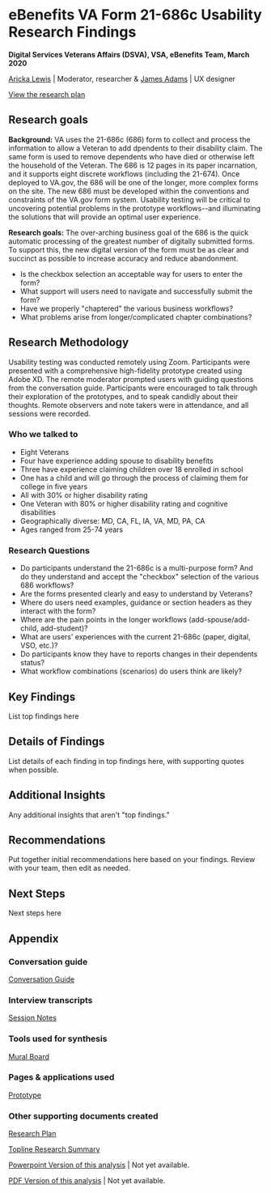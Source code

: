 # eBenefits VA Form 21-686c Usability Research Findings
**Digital Services Veterans Affairs (DSVA), VSA, eBenefits Team, March 2020**

[Aricka Lewis](aricka@adhoc.com) | Moderator, researcher & [James Adams](jadams@governmentcio.com) | UX designer

[View the research plan](https://github.com/department-of-veterans-affairs/va.gov-team/blob/master/teams/vsa/teams/ebenefits/features/view-update-dependents/research-design/686-form-gating-0220/686-usability-research-plan.md)

## Research goals
**Background:** VA uses the 21-686c (686) form to collect and process the information to allow a Veteran to add dpendents to their disability claim. The same form is used to remove dependents who have died or otherwise left the household of the Veteran. The 686 is 12 pages in its paper incarnation, and it supports eight discrete workflows (including the 21-674). Once deployed to VA.gov, the 686 will be one of the longer, more complex forms on the site. The new 686 must be developed within the conventions and constraints of the VA.gov form system. Usability testing will be critical to uncovering potential problems in the prototype workflows--and illuminating the solutions that will provide an optimal user experience.

**Research goals:** The over-arching business goal of the 686 is the quick automatic processing of the greatest number of digitally submitted forms. To support this, the new digital version of the form must be as clear and succinct as possible to increase accuracy and reduce abandonment.
- Is the checkbox selection an acceptable way for users to enter the form?
- What support will users need to navigate and successfully submit the form?
- Have we properly "chaptered" the various business workflows?
- What problems arise from longer/complicated chapter combinations?

## Research Methodology 
Usability testing was conducted remotely using  Zoom. Participants were presented with a comprehensive high-fidelity prototype created using Adobe XD. The remote moderator prompted users with guiding questions from the conversation guide. Participants were encouraged to talk through their exploration of the prototypes, and to speak candidly about their thoughts. Remote observers and note takers were in attendance, and all sessions were recorded.

### Who we talked to
- Eight Veterans
- Four have experience adding spouse to disability benefits
- Three have experience claiming children over 18 enrolled in school
- One has a child and will go through the process of claiming them for college in five years 
- All with 30% or higher disability rating
- One Veteran with 80% or higher disability rating and cognitive disabilities
- Geographically diverse: MD, CA, FL, IA, VA, MD, PA, CA 
- Ages ranged from 25-74 years

### Research Questions
- Do participants understand the 21-686c is a multi-purpose form? And do they understand and accept the "checkbox" selection of the various 686 workflows?
- Are the forms presented clearly and easy to understand by Veterans?
- Where do users need examples, guidance or section headers as they interact with the form?
- Where are the pain points in the longer workflows (add-spouse/add-child, add-student)?
- What are users' experiences with the current 21-686c (paper, digital, VSO, etc.)?
- Do participants know they have to reports changes in their dependents status?
- What workflow combinations (scenarios) do users think are likely?

## Key Findings
List top findings here

## Details of Findings
List details of each finding in top findings here, with supporting quotes when possible.

## Additional Insights
Any additional insights that aren't "top findings."

## Recommendations
Put together initial recommendations here based on your findings. Review with your team, then edit as needed.

## Next Steps
Next steps here

## Appendix
### Conversation guide
[Conversation Guide](https://github.com/department-of-veterans-affairs/va.gov-team/blob/master/teams/vsa/teams/ebenefits/features/view-update-dependents/research-design/686-form-gating-0220/686-usability-conversation-guide.md)

### Interview transcripts
[Session Notes](https://github.com/department-of-veterans-affairs/va.gov-team/tree/master/teams/vsa/teams/ebenefits/features/view-update-dependents/research-design/686-form-gating-0220/session-notes)

### Tools used for synthesis
[Mural Board](https://app.mural.co/t/vsa8243/m/vsa8243/1581622373622/173449c7655d3f34a3ee81cab0afee14420dea59)

### Pages & applications used
[Prototype](https://xd.adobe.com/view/fef8a415-74b4-45a9-6b5f-da956acd75d9-88c9/)

### Other supporting documents created
[Research Plan](https://github.com/department-of-veterans-affairs/va.gov-team/blob/master/teams/vsa/teams/ebenefits/features/view-update-dependents/research-design/686-form-gating-0220/686-usability-research-plan.md)

[Topline Research Summary](https://github.com/department-of-veterans-affairs/va.gov-team/blob/master/teams/vsa/teams/ebenefits/features/view-update-dependents/research-design/686-form-gating-0220/686-usability-topline_summary.md)

[Powerpoint Version of this analysis]()  |  Not yet available.

[PDF Version of this analysis]()  |  Not yet available.

